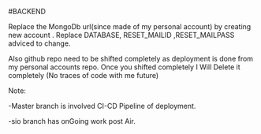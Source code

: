 #BACKEND


Replace  the MongoDb url(since made of my personal account) by creating new account .
Replace DATABASE, RESET_MAILID ,RESET_MAILPASS  adviced to change.

Also github repo need to be shifted completely as deployment is done from my personal accounts repo. Once you shifted completely I Will Delete it completely (No traces of code with me future)


Note: 

-Master  branch is involved CI-CD Pipeline of deployment.

-sio branch has onGoing work post Air.


